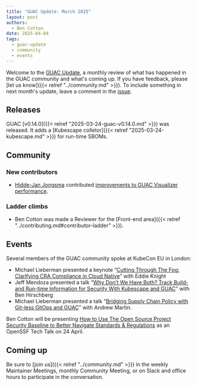 ```yaml
---
title: "GUAC Update: March 2025"
layout: post
authors: 
  - Ben Cotton
date: 2025-04-04
tags:
  - guac-update
  - community
  - events
---
```


Welcome to the [GUAC Update](/tags/guac-update), a monthly review of what has happened in the GUAC community and what's coming up.
If you have feedback, please [let us know]({{< relref "../community.md" >}}).
To include something in next month's update, leave a comment in the [issue](https://github.com/guacsec/guac-landing/issues/135).

## Releases

GUAC [v0.14.0]({{< relref "2025-03-24-guac-v0.14.0.md" >}}) was released.
It adds a [Kubescape colletor]({{< relref "2025-03-24-kubescape.md" >}}) for run-time SBOMs.

## Community

### New contributors

* [Hidde-Jan Jongsma](https://github.com/hidde-jan) contributed [improvements to GUAC Visualizer performance](https://github.com/guacsec/guac-visualizer/pull/131).

### Ladder climbs

* Ben Cotton was made a Reviewer for the [Front-end area]({{< relref "../contributing.md#contributor-ladder" >}}).


## Events

Several members of the GUAC community spoke at KubeCon EU in London:

* Michael Lieberman presented a keynote “[Cutting Through The Fog: Clarifying CRA Compliance in Cloud Native](https://events.linuxfoundation.org/kubecon-cloudnativecon-europe/program/schedule/?_hsenc=p2ANqtz-_Bt8t9ThHyK9D8zm1KUzjEnVYWcPGCpISaP1EHMlSegDNDwV8iA2WoOJTaCEvoL0Dow0Ss9VJEyvzt9owaFbwOHW_oGQ&_hsmi=342547164&utm_campaign=KubeCon-EU-2025&utm_medium=email&utm_content=342547164&utm_source=hs_email)” with Eddie Knight
* Jeff Mendoza presented a talk “[Why Don’t We Have Both? Track Build- and Run-time Information for Security With Kubescape and GUAC](https://events.linuxfoundation.org/kubecon-cloudnativecon-europe/program/schedule/?_hsenc=p2ANqtz-_Bt8t9ThHyK9D8zm1KUzjEnVYWcPGCpISaP1EHMlSegDNDwV8iA2WoOJTaCEvoL0Dow0Ss9VJEyvzt9owaFbwOHW_oGQ&_hsmi=342547164&utm_campaign=KubeCon-EU-2025&utm_medium=email&utm_content=342547164&utm_source=hs_email)” with Ben Hirschberg
* Michael Lieberman presented a talk “[Bridging Supply Chain Policy with Git-less GitOps and GUAC](https://events.linuxfoundation.org/kubecon-cloudnativecon-europe/program/schedule/?_hsenc=p2ANqtz-_Bt8t9ThHyK9D8zm1KUzjEnVYWcPGCpISaP1EHMlSegDNDwV8iA2WoOJTaCEvoL0Dow0Ss9VJEyvzt9owaFbwOHW_oGQ&_hsmi=342547164&utm_campaign=KubeCon-EU-2025&utm_medium=email&utm_content=342547164&utm_source=hs_email)” with Andrew Martin.

Ben Cotton will be presenting [How to Use The Open Source Project Security Baseline to Better Navigate Standards & Regulations](https://openssf.org/resources/tech-talks/tech-talk-openssf-security-baseline/) as an OpenSSF Tech Talk on 24 April.

## Coming up

Be sure to [join us]({{< relref "../community.md" >}}) in the weekly Maintainer Meetings, monthly Community Meeting, or on Slack and office hours to participate in the conversation.